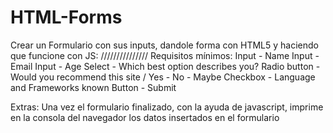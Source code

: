 # HTML-Forms
Crear un Formulario con sus inputs, dandole forma con HTML5 y haciendo que funcione con JS:
///////////////
Requisitos mínimos:
Input - Name
Input - Email
Input - Age
Select - Which best option describes you?
Radio button - Would you recommend this site / Yes - No - Maybe
Checkbox - Language and Frameworks known
Button - Submit


Extras:
Una vez el formulario finalizado, con la ayuda de javascript, imprime en la consola del navegador los datos insertados en el formulario
